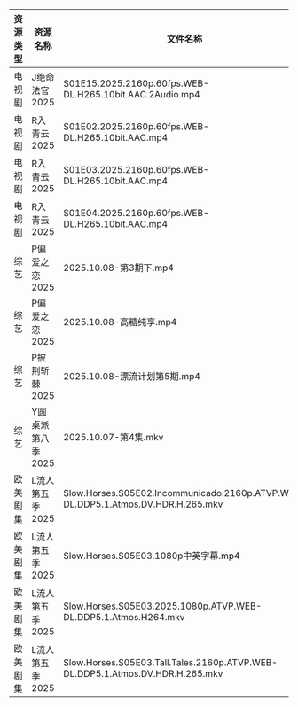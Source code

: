 | 资源类型 | 资源名称        | 文件名称                                                                             | 分享链接                                | 更新时间                |
| ---- | ----------- | -------------------------------------------------------------------------------- | ----------------------------------- | ------------------- |
| 电视剧  | J绝命法官2025   | S01E15.2025.2160p.60fps.WEB-DL.H265.10bit.AAC.2Audio.mp4                         | https://pan.quark.cn/s/50b666fcfcd1 | 2025-10-08 16:22:57 |
| 电视剧  | R入青云2025    | S01E02.2025.2160p.60fps.WEB-DL.H265.10bit.AAC.mp4                                | https://pan.quark.cn/s/138c8b816f29 | 2025-10-08 16:26:22 |
| 电视剧  | R入青云2025    | S01E03.2025.2160p.60fps.WEB-DL.H265.10bit.AAC.mp4                                | https://pan.quark.cn/s/138c8b816f29 | 2025-10-08 16:26:26 |
| 电视剧  | R入青云2025    | S01E04.2025.2160p.60fps.WEB-DL.H265.10bit.AAC.mp4                                | https://pan.quark.cn/s/138c8b816f29 | 2025-10-08 16:26:34 |
| 综艺   | P偏爱之恋2025   | 2025.10.08-第3期下.mp4                                                              | https://pan.quark.cn/s/2023e0def11e | 2025-10-08 10:32:26 |
| 综艺   | P偏爱之恋2025   | 2025.10.08-高糖纯享.mp4                                                              | https://pan.quark.cn/s/2023e0def11e | 2025-10-08 10:32:34 |
| 综艺   | P披荆斩棘2025   | 2025.10.08-漂流计划第5期.mp4                                                           | https://pan.quark.cn/s/9ae1eb01008d | 2025-10-08 16:33:33 |
| 综艺   | Y圆桌派第八季2025 | 2025.10.07-第4集.mkv                                                               | https://pan.quark.cn/s/1adadc68b5b4 | 2025-10-08 01:36:06 |
| 欧美剧集 | L流人第五季2025  | Slow.Horses.S05E02.Incommunicado.2160p.ATVP.WEB-DL.DDP5.1.Atmos.DV.HDR.H.265.mkv | https://pan.quark.cn/s/eea649ba4ed4 | 2025-10-08 10:23:23 |
| 欧美剧集 | L流人第五季2025  | Slow.Horses.S05E03.1080p中英字幕.mp4                                                 | https://pan.quark.cn/s/eea649ba4ed4 | 2025-10-08 10:23:17 |
| 欧美剧集 | L流人第五季2025  | Slow.Horses.S05E03.2025.1080p.ATVP.WEB-DL.DDP5.1.Atmos.H264.mkv                  | https://pan.quark.cn/s/eea649ba4ed4 | 2025-10-08 16:24:03 |
| 欧美剧集 | L流人第五季2025  | Slow.Horses.S05E03.Tall.Tales.2160p.ATVP.WEB-DL.DDP5.1.Atmos.DV.HDR.H.265.mkv    | https://pan.quark.cn/s/eea649ba4ed4 | 2025-10-08 10:23:20 |
